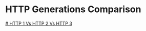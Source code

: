# HTTP Generations Comparison



[# HTTP 1 Vs HTTP 2 Vs HTTP 3](https://www.youtube.com/watch?v=UMwQjFzTQXw)


